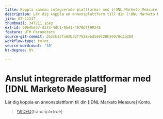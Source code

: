 ```yaml
---
title: Koppla samman integrerade plattformar med [!DNL Marketo Measure]
description: Lär dig koppla en annonsplattform till din [!DNL Marketo Measure] Konto.
jira: KT-11237
thumbnail: 347211.jpeg
exl-id: 6064be37-d27a-4db1-8bd1-4b70d7f99248
feature: UTM Parameters
source-git-commit: 262cb13fa02b32f7918ebd569720b80078c2b28d
workflow-type: tm+mt
source-wordcount: '30'
ht-degree: 0%

---
```


# Anslut integrerade plattformar med [!DNL Marketo Measure]

Lär dig koppla en annonsplattform till din [!DNL Marketo Measure] Konto.

>[!VIDEO](https://video.tv.adobe.com/v/347211/?learn=on){trancript=true}
